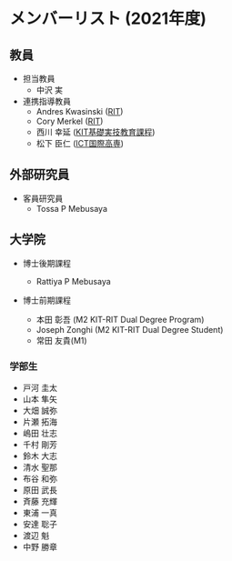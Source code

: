 


# メンバーリスト (2021年度)
## 教員

- 担当教員
  - 中沢 実
- 連携指導教員
  - Andres Kwasinski ([RIT](https://www.rit.edu/directory/axkeec-andres-kwasinski))
  - Cory Merkel ([RIT](https://www.rit.edu/directory/cemeec-cory-merkel))
  - 西川 幸延 ([KIT基礎実技教育課程](http://www.kanazawa-it.ac.jp/kyouinroku/a/BEAAG.html))
   - 松下 臣仁 ([ICT国際高専](https://www.ict-kanazawa.ac.jp/staff/matsushita-omihito/))

## 外部研究員
  - 客員研究員
    - Tossa P Mebusaya

## 大学院
- 博士後期課程
    - Rattiya P Mebusaya

- 博士前期課程
  - 本田 彰吾 (M2 KIT-RIT Dual Degree Program)
  - Joseph Zonghi (M2 KIT-RIT Dual Degree Student)
  - 常田 友貴(M1)

### 学部生

- 戸河 圭太
- 山本 隼矢
- 大畑 誠弥
- 片瀬 拓海
- 嶋田 壮志
- 千村 剛芳
- 鈴木 大志
- 清水 聖那
- 布谷 和弥
- 原田 武長
- 斉藤 充輝
- 東浦 一真
- 安達 聡子
- 渡辺 魁
- 中野 勝章